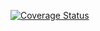 
[![Coverage Status](https://coveralls.io/repos/github/OpenMAVN/MAVN.Service.OperationsHistory/badge.svg?branch=master)](https://coveralls.io/github/OpenMAVN/MAVN.Service.OperationsHistory?branch=master)